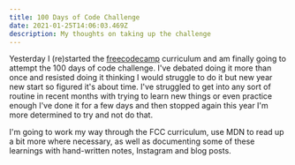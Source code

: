 ```yaml
---
title: 100 Days of Code Challenge
date: 2021-01-25T14:06:03.469Z
description: My thoughts on taking up the challenge
---
```

Yesterday I (re)started the [freecodecamp](https://www.freecodecamp.org) curriculum and am finally going to attempt the 100 days of code challenge. I've debated doing it more than once and resisted doing it thinking I would struggle to do it but new year new start so figured it's about time. I've struggled to get into any sort of routine in recent months with trying to learn new things or even practice enough I've done it for a few days and then stopped again this year I'm more determined to try and not do that.

I'm going to work my way through the FCC curriculum, use MDN to read up a bit more where necessary, as well as documenting some of these learnings with hand-written notes, Instagram and blog posts.